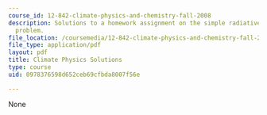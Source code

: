 ```yaml
---
course_id: 12-842-climate-physics-and-chemistry-fall-2008
description: Solutions to a homework assignment on the simple radiative equilibrium
  problem.
file_location: /coursemedia/12-842-climate-physics-and-chemistry-fall-2008/0978376598d652ceb69cfbda8007f56e_hw1_sol.pdf
file_type: application/pdf
layout: pdf
title: Climate Physics Solutions
type: course
uid: 0978376598d652ceb69cfbda8007f56e

---
```

None